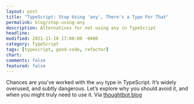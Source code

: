 ```yaml
---
layout: post
title: "TypeScript: Stop Using 'any', There's a Type For That"
permalink: blog/stop-using-any
description: Alternatives for not using any in TypeScript
headline:
modified: 2021-11-10 17:00:00 -0400
category: TypeScript
tags: [typescript, good-code, refactor]
chart:
comments: false
featured: false
---
```


Chances are you’ve worked with the `any` type in TypeScript. It’s widely
overused, and subtly dangerous. Let’s explore why you should avoid it, and when
you might truly need to use it. Via [thoughtbot blog]

[thoughtbot blog]: https://thoughtbot.com/blog/typescript-stop-using-any-there-s-a-type-for-that
